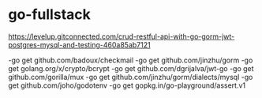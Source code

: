 # go-fullstack


https://levelup.gitconnected.com/crud-restful-api-with-go-gorm-jwt-postgres-mysql-and-testing-460a85ab7121


  -go get github.com/badoux/checkmail
  -go get github.com/jinzhu/gorm
  -go get golang.org/x/crypto/bcrypt
  -go get github.com/dgrijalva/jwt-go
  -go get github.com/gorilla/mux
  -go get github.com/jinzhu/gorm/dialects/mysql
  -go get github.com/joho/godotenv
  -go get gopkg.in/go-playground/assert.v1
